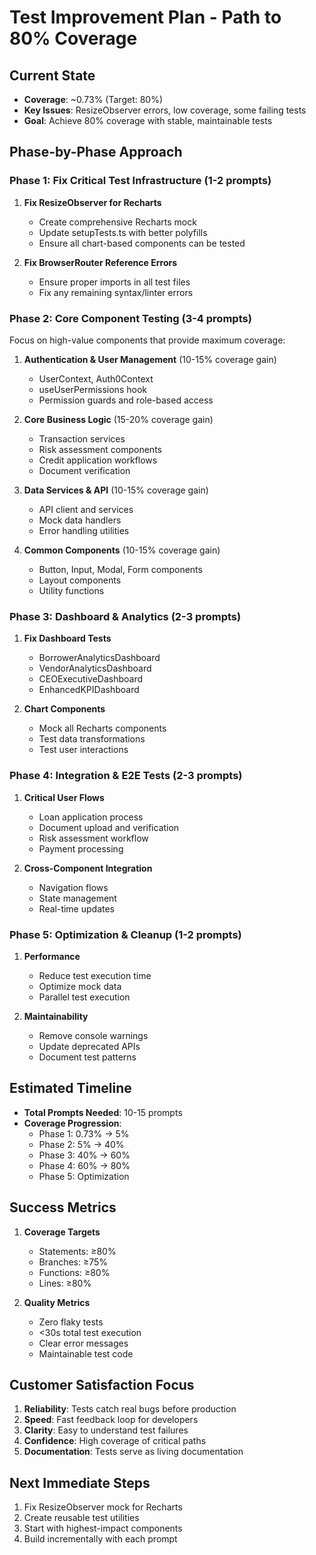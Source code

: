 # Test Improvement Plan - Path to 80% Coverage

## Current State

- **Coverage**: ~0.73% (Target: 80%)
- **Key Issues**: ResizeObserver errors, low coverage, some failing tests
- **Goal**: Achieve 80% coverage with stable, maintainable tests

## Phase-by-Phase Approach

### Phase 1: Fix Critical Test Infrastructure (1-2 prompts)

1. **Fix ResizeObserver for Recharts**

   - Create comprehensive Recharts mock
   - Update setupTests.ts with better polyfills
   - Ensure all chart-based components can be tested

2. **Fix BrowserRouter Reference Errors**
   - Ensure proper imports in all test files
   - Fix any remaining syntax/linter errors

### Phase 2: Core Component Testing (3-4 prompts)

Focus on high-value components that provide maximum coverage:

1. **Authentication & User Management** (10-15% coverage gain)

   - UserContext, Auth0Context
   - useUserPermissions hook
   - Permission guards and role-based access

2. **Core Business Logic** (15-20% coverage gain)

   - Transaction services
   - Risk assessment components
   - Credit application workflows
   - Document verification

3. **Data Services & API** (10-15% coverage gain)

   - API client and services
   - Mock data handlers
   - Error handling utilities

4. **Common Components** (10-15% coverage gain)
   - Button, Input, Modal, Form components
   - Layout components
   - Utility functions

### Phase 3: Dashboard & Analytics (2-3 prompts)

1. **Fix Dashboard Tests**

   - BorrowerAnalyticsDashboard
   - VendorAnalyticsDashboard
   - CEOExecutiveDashboard
   - EnhancedKPIDashboard

2. **Chart Components**
   - Mock all Recharts components
   - Test data transformations
   - Test user interactions

### Phase 4: Integration & E2E Tests (2-3 prompts)

1. **Critical User Flows**

   - Loan application process
   - Document upload and verification
   - Risk assessment workflow
   - Payment processing

2. **Cross-Component Integration**
   - Navigation flows
   - State management
   - Real-time updates

### Phase 5: Optimization & Cleanup (1-2 prompts)

1. **Performance**

   - Reduce test execution time
   - Optimize mock data
   - Parallel test execution

2. **Maintainability**
   - Remove console warnings
   - Update deprecated APIs
   - Document test patterns

## Estimated Timeline

- **Total Prompts Needed**: 10-15 prompts
- **Coverage Progression**:
  - Phase 1: 0.73% → 5%
  - Phase 2: 5% → 40%
  - Phase 3: 40% → 60%
  - Phase 4: 60% → 80%
  - Phase 5: Optimization

## Success Metrics

1. **Coverage Targets**

   - Statements: ≥80%
   - Branches: ≥75%
   - Functions: ≥80%
   - Lines: ≥80%

2. **Quality Metrics**
   - Zero flaky tests
   - <30s total test execution
   - Clear error messages
   - Maintainable test code

## Customer Satisfaction Focus

1. **Reliability**: Tests catch real bugs before production
2. **Speed**: Fast feedback loop for developers
3. **Clarity**: Easy to understand test failures
4. **Confidence**: High coverage of critical paths
5. **Documentation**: Tests serve as living documentation

## Next Immediate Steps

1. Fix ResizeObserver mock for Recharts
2. Create reusable test utilities
3. Start with highest-impact components
4. Build incrementally with each prompt

